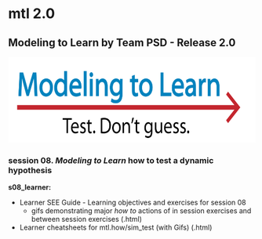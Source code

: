 # mtl 2.0

## Modeling to Learn by Team PSD - Release 2.0

<img src = "https://github.com/lzim/teampsd/blob/master/resources/logos/mtl_testdontguess_sm.png"
     height = "175" width = "650">

### session 08. *Modeling to Learn* how to test a **dynamic hypothesis**

**s08_learner:**

- Learner SEE Guide - Learning objectives and exercises for session 08
  - gifs demonstrating major *how to* actions of in session exercises and between session exercises (.html)
- Learner cheatsheets for mtl.how/sim_test (with Gifs) (.html)
